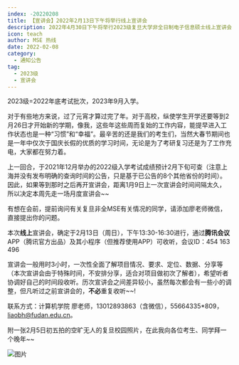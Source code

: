 ```yaml
---
index: -20220208
title: 【宣讲会】2022年2月13日下午将举行线上宣讲会
description: 2022年4月30日下午将举行2023级复旦大学非全日制电子信息硕士线上宣讲会
icon: teach
author: MSE 热线
date: 2022-02-08
category:
  - 通知公告
tag:
  - 2023级
  - 宣讲会
---
```



2023级=2022年底考试批次，2023年9月入学。



对于有些地方来说，过了元宵才算过完了年。对于高校，纵使学生开学还要等到2月26日才开始新的学期，像我，这些年这些周而复始的工作内容，能提早进入工作状态也是一种“习惯”和“幸福”。最辛苦的还是我们的考生们，当然大春节期间也是一年中仅次于国庆长假的优质的学习时间，无论是为了考研复习还是为了工作充电，大家都在努力着。



上一回合，于2021年12月举办的2022级入学考试成绩预计2月下旬可查（注意上海并没有发布明确的查询时间的公告，只是基于已公告的8个其他省份的时间）。因此，如果等到那时之后再开宣讲会，距离1月9日上一次宣讲会时间间隔太久，所以决定本周先走一场月度宣讲会~~



有想在会前，提前询问有关复旦非全MSE有关情况的同学，请添加廖老师微信，直接提出你的问题。



本次**线上**宣讲会，确定于2月13日（周日），下午13:30-16:30进行，通过**腾讯会议**APP（腾讯官方出品）及其小程序（但推荐使用APP）可收听，会议ID：454 163 496



宣讲会一般用时3小时，一次性全面了解项目情况、要求、定位、数据、分享等（本次宣讲会由于特殊时间，不安排分享，适合对项目做初次了解者），希望听者协调好自己的时间段收听。历次宣讲会之间差异较小，虽然每次都会有一些小的调整，但凡听过之前宣讲会的，**不必**重复收听~~!


联系方式：计算机学院 廖老师，13012893863（含微信），55664335*809，liaobh@fudan.edu.cn。



附一张2月5日初五拍的空旷无人的复旦校园照片，在此我向各位考生、同学拜一个晚年~~



![图片](https://zhuye-1308301598.file.myqcloud.com/markdown/640-20220430220840552.jpeg)
